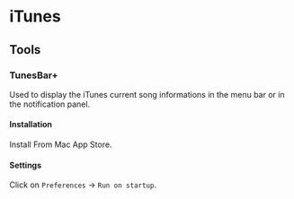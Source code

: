 # iTunes

## Tools

### TunesBar+

Used to display the iTunes current song informations in the menu bar or in the notification panel.

#### Installation

Install From Mac App Store.

#### Settings

Click on `Preferences` → `Run on startup`.
